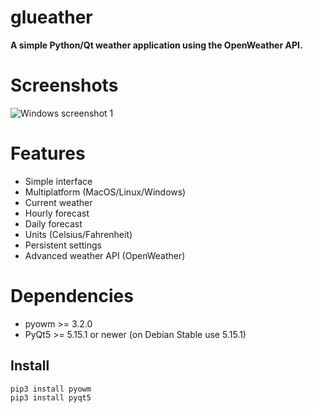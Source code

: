 # glueather

**A simple Python/Qt weather application using the OpenWeather API.**

# Screenshots

![Windows screenshot 1](https://i.imgur.com/lTc87Yq.png)

# Features

* Simple interface
* Multiplatform (MacOS/Linux/Windows)
* Current weather
* Hourly forecast
* Daily forecast
* Units (Celsius/Fahrenheit)
* Persistent settings
* Advanced weather API (OpenWeather)

# Dependencies

* pyowm >= 3.2.0
* PyQt5 >= 5.15.1 or newer (on Debian Stable use 5.15.1) 

## Install

```
pip3 install pyowm
pip3 install pyqt5
```
